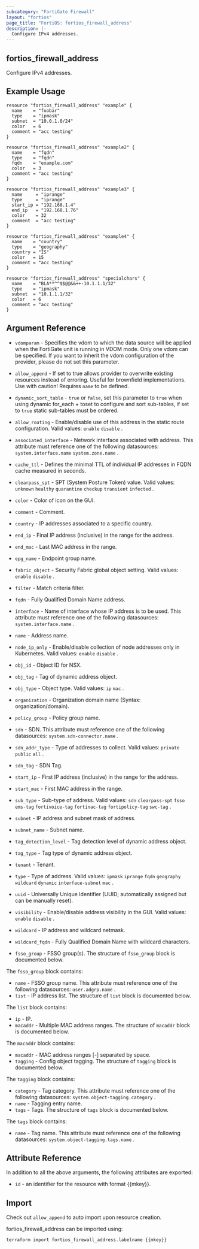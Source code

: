 ```yaml
---
subcategory: "FortiGate Firewall"
layout: "fortios"
page_title: "FortiOS: fortios_firewall_address"
description: |-
  Configure IPv4 addresses.
---
```


## fortios_firewall_address
Configure IPv4 addresses.

## Example Usage

```hcl
resource "fortios_firewall_address" "example" {
  name    = "foobar"
  type    = "ipmask"
  subnet  = "10.0.1.0/24"
  color   = 6
  comment = "acc testing"
}

resource "fortios_firewall_address" "example2" {
  name    = "fqdn"
  type    = "fqdn"
  fqdn    = "example.com"
  color   = 3
  comment = "acc testing"
}

resource "fortios_firewall_address" "example3" {
  name     = "iprange"
  type     = "iprange"
  start_ip = "192.168.1.4"
  end_ip   = "192.168.1.76"
  color    = 32
  comment  = "acc testing"
}

resource "fortios_firewall_address" "example4" {
  name    = "country"
  type    = "geography"
  country = "IS"
  color   = 15
  comment = "acc testing"
}

resource "fortios_firewall_address" "specialchars" {
  name    = "BLA**^^$$@@&&++-10.1.1.1/32"
  type    = "ipmask"
  subnet  = "10.1.1.1/32"
  color   = 6
  comment = "acc testing"
}
```

## Argument Reference
* `vdomparam` - Specifies the vdom to which the data source will be applied when the FortiGate unit is running in VDOM mode. Only one vdom can be specified. If you want to inherit the vdom configuration of the provider, please do not set this parameter.
* `allow_append` - If set to true allows provider to overwrite existing resources instead of erroring. Useful for brownfield implementations. Use with caution! Requires `name` to be defined.
* `dynamic_sort_table` - `true` or `false`, set this parameter to `true` when using dynamic for_each + toset to configure and sort sub-tables, if set to `true` static sub-tables must be ordered.

* `allow_routing` - Enable/disable use of this address in the static route configuration. Valid values: `enable` `disable` .
* `associated_interface` - Network interface associated with address. This attribute must reference one of the following datasources: `system.interface.name` `system.zone.name` .
* `cache_ttl` - Defines the minimal TTL of individual IP addresses in FQDN cache measured in seconds.
* `clearpass_spt` - SPT (System Posture Token) value. Valid values: `unknown` `healthy` `quarantine` `checkup` `transient` `infected` .
* `color` - Color of icon on the GUI.
* `comment` - Comment.
* `country` - IP addresses associated to a specific country.
* `end_ip` - Final IP address (inclusive) in the range for the address.
* `end_mac` - Last MAC address in the range.
* `epg_name` - Endpoint group name.
* `fabric_object` - Security Fabric global object setting. Valid values: `enable` `disable` .
* `filter` - Match criteria filter.
* `fqdn` - Fully Qualified Domain Name address.
* `interface` - Name of interface whose IP address is to be used. This attribute must reference one of the following datasources: `system.interface.name` .
* `name` - Address name.
* `node_ip_only` - Enable/disable collection of node addresses only in Kubernetes. Valid values: `enable` `disable` .
* `obj_id` - Object ID for NSX.
* `obj_tag` - Tag of dynamic address object.
* `obj_type` - Object type. Valid values: `ip` `mac` .
* `organization` - Organization domain name (Syntax: organization/domain).
* `policy_group` - Policy group name.
* `sdn` - SDN. This attribute must reference one of the following datasources: `system.sdn-connector.name` .
* `sdn_addr_type` - Type of addresses to collect. Valid values: `private` `public` `all` .
* `sdn_tag` - SDN Tag.
* `start_ip` - First IP address (inclusive) in the range for the address.
* `start_mac` - First MAC address in the range.
* `sub_type` - Sub-type of address. Valid values: `sdn` `clearpass-spt` `fsso` `ems-tag` `fortivoice-tag` `fortinac-tag` `fortipolicy-tag` `swc-tag` .
* `subnet` - IP address and subnet mask of address.
* `subnet_name` - Subnet name.
* `tag_detection_level` - Tag detection level of dynamic address object.
* `tag_type` - Tag type of dynamic address object.
* `tenant` - Tenant.
* `type` - Type of address. Valid values: `ipmask` `iprange` `fqdn` `geography` `wildcard` `dynamic` `interface-subnet` `mac` .
* `uuid` - Universally Unique Identifier (UUID; automatically assigned but can be manually reset).
* `visibility` - Enable/disable address visibility in the GUI. Valid values: `enable` `disable` .
* `wildcard` - IP address and wildcard netmask.
* `wildcard_fqdn` - Fully Qualified Domain Name with wildcard characters.
* `fsso_group` - FSSO group(s). The structure of `fsso_group` block is documented below.

The `fsso_group` block contains:

* `name` - FSSO group name. This attribute must reference one of the following datasources: `user.adgrp.name` .
* `list` - IP address list. The structure of `list` block is documented below.

The `list` block contains:

* `ip` - IP.
* `macaddr` - Multiple MAC address ranges. The structure of `macaddr` block is documented below.

The `macaddr` block contains:

* `macaddr` - MAC address ranges <start>[-<end>] separated by space.
* `tagging` - Config object tagging. The structure of `tagging` block is documented below.

The `tagging` block contains:

* `category` - Tag category. This attribute must reference one of the following datasources: `system.object-tagging.category` .
* `name` - Tagging entry name.
* `tags` - Tags. The structure of `tags` block is documented below.

The `tags` block contains:

* `name` - Tag name. This attribute must reference one of the following datasources: `system.object-tagging.tags.name` .

## Attribute Reference

In addition to all the above arguments, the following attributes are exported:
* `id` - an identifier for the resource with format {{mkey}}.

## Import

Check out `allow_append` to auto import upon resource creation.

fortios_firewall_address can be imported using:
```sh
terraform import fortios_firewall_address.labelname {{mkey}}
```
